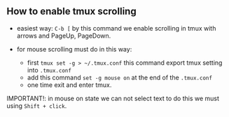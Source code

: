 ## How to enable tmux scrolling

- easiest way: `C-b [` by this command we enable scrolling in tmux with arrows and PageUp, PageDown.

- for mouse scrolling must do in this way:
	- first `tmux set -g > ~/.tmux.conf` this command export tmux setting into `.tmux.conf`
	- add this command `set -g mouse on` at the end of the `.tmux.conf`
	- one time exit and enter tmux.

IMPORTANT!: in mouse on state we can not select text to do this we must using `Shift + click`.